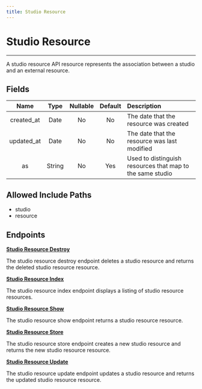 ```yaml
---
title: Studio Resource
---
```


# Studio Resource

---

A studio resource API resource represents the association between a studio and an external resource.

## Fields

|    Name    |  Type   | Nullable | Default | Description                                               |
| :--------: | :-----: | :------: | :-----: | :-------------------------------------------------------- |
| created_at | Date    | No       | No      | The date that the resource was created                    |
| updated_at | Date    | No       | No      | The date that the resource was last modified              |
| as         | String  | No       | Yes     | Used to distinguish resources that map to the same studio |

## Allowed Include Paths

* studio
* resource

## Endpoints

**[Studio Resource Destroy](/wiki/studioresource/destroy/)**

The studio resource destroy endpoint deletes a studio resource and returns the deleted studio resource resource.

**[Studio Resource Index](/wiki/studioresource/index/)**

The studio resource index endpoint displays a listing of studio resource resources.

**[Studio Resource Show](/wiki/studioresource/show/)**

The studio resource show endpoint returns a studio resource resource.

**[Studio Resource Store](/wiki/studioresource/store/)**

The studio resource store endpoint creates a new studio resource and returns the new studio resource resource.

**[Studio Resource Update](/wiki/studioresource/update/)**

The studio resource update endpoint updates a studio resource and returns the updated studio resource resource.
